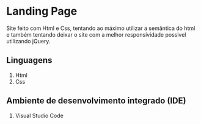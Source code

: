 # Landing Page

Site feito com Html e Css, tentando ao máximo utilizar a semântica do html e também tentando deixar o site com a melhor responsívidade possivel utilizando jQuery.

## Linguagens

1. Html
2. Css

## Ambiente de desenvolvimento integrado (IDE)

1. Visual Studio Code
